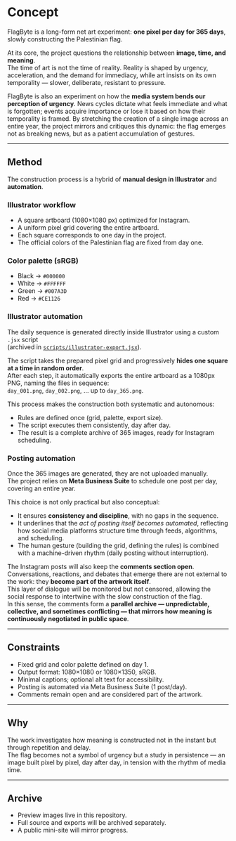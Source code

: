 # Concept

FlagByte is a long-form net art experiment: **one pixel per day for 365 days**, slowly constructing the Palestinian flag.

At its core, the project questions the relationship between **image, time, and meaning**.  
The time of art is not the time of reality. Reality is shaped by urgency, acceleration, and the demand for immediacy, while art insists on its own temporality — slower, deliberate, resistant to pressure.  

FlagByte is also an experiment on how the **media system bends our perception of urgency**. News cycles dictate what feels immediate and what is forgotten; events acquire importance or lose it based on how their temporality is framed. By stretching the creation of a single image across an entire year, the project mirrors and critiques this dynamic: the flag emerges not as breaking news, but as a patient accumulation of gestures.

---

## Method

The construction process is a hybrid of **manual design in Illustrator** and **automation**.

### Illustrator workflow
- A square artboard (1080×1080 px) optimized for Instagram.  
- A uniform pixel grid covering the entire artboard.  
- Each square corresponds to one day in the project.  
- The official colors of the Palestinian flag are fixed from day one.  

### Color palette (sRGB)
- Black → `#000000`  
- White → `#FFFFFF`  
- Green → `#007A3D`  
- Red   → `#CE1126`

### Illustrator automation
The daily sequence is generated directly inside Illustrator using a custom `.jsx` script  
(archived in [`scripts/illustrator-export.jsx`](../scripts/illustrator-export.jsx)).

The script takes the prepared pixel grid and progressively **hides one square at a time in random order**.  
After each step, it automatically exports the entire artboard as a 1080px PNG, naming the files in sequence:  
`day_001.png`, `day_002.png`, … up to `day_365.png`.

This process makes the construction both systematic and autonomous:  
- Rules are defined once (grid, palette, export size).  
- The script executes them consistently, day after day.  
- The result is a complete archive of 365 images, ready for Instagram scheduling.

### Posting automation
Once the 365 images are generated, they are not uploaded manually.  
The project relies on **Meta Business Suite** to schedule one post per day, covering an entire year.  

This choice is not only practical but also conceptual:  
- It ensures **consistency and discipline**, with no gaps in the sequence.  
- It underlines that the *act of posting itself becomes automated*, reflecting how social media platforms structure time through feeds, algorithms, and scheduling.  
- The human gesture (building the grid, defining the rules) is combined with a machine-driven rhythm (daily posting without interruption).  

The Instagram posts will also keep the **comments section open**.  
Conversations, reactions, and debates that emerge there are not external to the work: they **become part of the artwork itself**.  
This layer of dialogue will be monitored but not censored, allowing the social response to intertwine with the slow construction of the flag.  
In this sense, the comments form a **parallel archive — unpredictable, collective, and sometimes conflicting — that mirrors how meaning is continuously negotiated in public space**.

---

## Constraints
- Fixed grid and color palette defined on day 1.  
- Output format: 1080×1080 or 1080×1350, sRGB.  
- Minimal captions; optional alt text for accessibility.  
- Posting is automated via Meta Business Suite (1 post/day).  
- Comments remain open and are considered part of the artwork.  

---

## Why
The work investigates how meaning is constructed not in the instant but through repetition and delay.  
The flag becomes not a symbol of urgency but a study in persistence — an image built pixel by pixel, day after day, in tension with the rhythm of media time.

---

## Archive
- Preview images live in this repository.  
- Full source and exports will be archived separately.  
- A public mini-site will mirror progress.  
